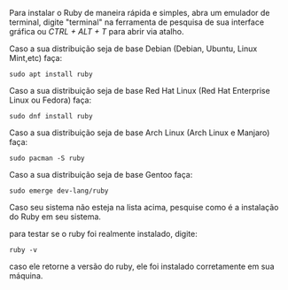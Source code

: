Para instalar o Ruby de maneira rápida e simples, abra um emulador de terminal, digite "terminal" na ferramenta de pesquisa de sua interface gráfica ou *CTRL + ALT + T* para abrir via atalho.

Caso a sua distribuição seja de base Debian (Debian, Ubuntu, Linux Mint,etc) faça:

``sudo apt install ruby``

Caso a sua distribuição seja de base Red Hat Linux (Red Hat Enterprise Linux ou Fedora) faça:

``sudo dnf install ruby``

Caso a sua distribuição seja de base Arch Linux (Arch Linux e Manjaro) faça:

``sudo pacman -S ruby``

Caso a sua distribuição seja de base Gentoo faça:

``sudo emerge dev-lang/ruby``

Caso seu sistema não esteja na lista acima, pesquise como é a instalação do Ruby em seu sistema.

para testar se o ruby foi realmente instalado, digite:

``ruby -v``

caso ele retorne a versão do ruby, ele foi instalado corretamente em sua máquina.
